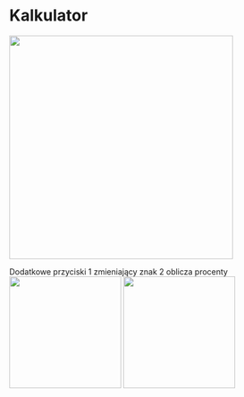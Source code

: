 # Kalkulator

<img src="https://github.com/Jey0204/Kalkulator/assets/130754053/5aa72c56-5f2a-4571-b96c-c57b59683e44" width="400"/>

Dodatkowe przyciski 
1 zmieniający znak 
2 oblicza procenty
<img src="https://github.com/Jey0204/Kalkulator/assets/130754053/7b117e07-a19a-459b-9ce4-bf341bd04cec" width="200"/>
<img src="https://github.com/Jey0204/Kalkulator/assets/130754053/aa0e3a3f-817b-4054-b804-1f58650d5269" width="200"/>

